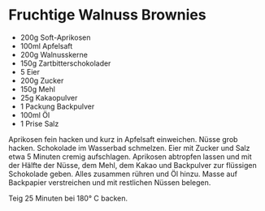 ﻿# Fruchtige Walnuss Brownies

- 200g Soft-Aprikosen
- 100ml Apfelsaft
- 200g Walnusskerne
- 150g Zartbitterschokolader
- 5 Eier
- 200g Zucker
- 150g Mehl
- 25g Kakaopulver
- 1 Packung Backpulver
- 100ml Öl
- 1 Prise Salz

Aprikosen fein hacken und kurz in Apfelsaft einweichen.
Nüsse grob hacken.
Schokolade im Wasserbad schmelzen.
Eier mit Zucker und Salz etwa 5 Minuten cremig aufschlagen.
Aprikosen abtropfen lassen und mit der Hälfte der Nüsse, dem Mehl, dem Kakao und Backpulver zur flüssigen Schokolade geben. Alles zusammen rühren und Öl hinzu.
Masse auf Backpapier verstreichen und mit restlichen Nüssen belegen.

Teig 25 Minuten bei 180° C backen.
